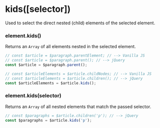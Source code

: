 # kids([selector])
Used to select the direct nested (child) elements of the selected element.

### element.kids()
Returns an `Array` of all elements nested in the selected element.

```javascript
// const $article = $paragraph.parentElement; // --> Vanilla JS
// const $article = $paragraph.parent(); // --> jQuery
const $article = $paragraph.parent();

// const $articleElements = $article.childNodes; // --> Vanilla JS
// const $articleElements = $article.children(); // --> jQuery
const $articleElements = $article.kids();
```

### element.kids(selector)
Returns an `Array` of all nested elements that match the passed selector.

```javascript
// const $paragraphs = $article.children('p'); // --> jQuery
const $paragraphs = $article.kids('p');
```

